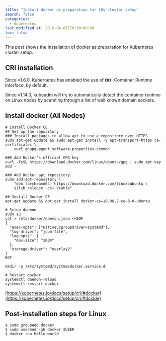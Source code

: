 ```yaml
---
title: "Install docker as preparation for k8s cluster setup"
search: false
categories:
  - Kubernetes
last_modified_at: 2019-04-06T20:30+09:00
toc: false
---
```


This post shows the Installation of docker as preparation for Kubernetes cluster setup.

## CRI installation
Since v1.6.0, Kubernetes has enabled the use of **`CRI`**, Container Runtime Interface, by default.

Since v1.14.0, kubeadm will try to automatically detect the container runtime on Linux nodes by scanning through a list of well known domain sockets.

## Install docker (All Nodes)
```console
# Install Docker CE
## Set up the repository
### Install packages to allow apt to use a repository over HTTPS
sudo apt-get update && sudo apt-get install -y apt-transport-https ca-certificates \
    curl gnupg-agent software-properties-common

### Add Docker’s official GPG key
curl -fsSL https://download.docker.com/linux/ubuntu/gpg | sudo apt-key add -

### Add Docker apt repository.
sudo add-apt-repository \
    "deb [arch=amd64] https://download.docker.com/linux/ubuntu \
    $(lsb_release -cs) stable"

## Install Docker CE
apt-get update && apt-get install docker-ce=18.06.2~ce~3-0~ubuntu

# Setup daemon
sudo su
cat > /etc/docker/daemon.json <<EOF
{
  "exec-opts": ["native.cgroupdriver=systemd"],
  "log-driver": "json-file",
  "log-opts": {
    "max-size": "100m"
  },
  "storage-driver": "overlay2"
}
EOF

mkdir -p /etc/systemd/system/docker.service.d

# Restart docker
systemctl daemon-reload
systemctl restart docker
```
[https://kubernetes.io/docs/setup/cri/#docker](https://kubernetes.io/docs/setup/cri/#docker)

## Post-installation steps for Linux
```console
$ sudo groupadd docker
$ sudo usermod -aG docker $USER
$ docker run hello-world
```
